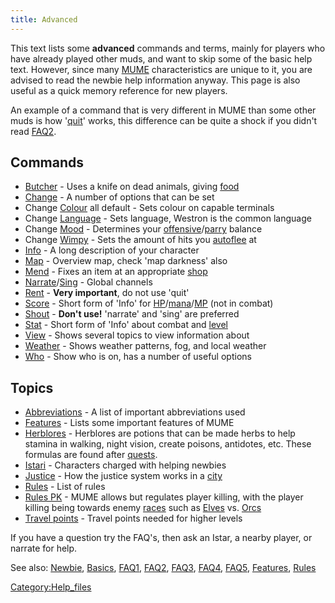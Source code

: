 ```yaml
---
title: Advanced
---
```


This text lists some **advanced** commands and terms, mainly for players
who have already played other muds, and want to skip some of the basic
help text. However, since many [MUME](MUME "wikilink") characteristics
are unique to it, you are advised to read the newbie help information
anyway. This page is also useful as a quick memory reference for new
players.

An example of a command that is very different in MUME than some other
muds is how '[quit](quit "wikilink")' works, this difference can be
quite a shock if you didn't read [FAQ2](FAQ2 "wikilink").

## Commands

- [Butcher](Butcher "wikilink") - Uses a knife on dead animals, giving
  [food](food "wikilink")
- [Change](Change "wikilink") - A number of options that can be set
- Change [Colour](Colour "wikilink") all default - Sets colour on
  capable terminals
- Change [Language](Language "wikilink") <Type> - Sets language, Westron
  is the common language
- Change [Mood](Mood "wikilink") <Type> - Determines your
  [offensive](offensive_bonus "wikilink")/[parry](parry_bonus "wikilink")
  balance
- Change [Wimpy](Wimpy "wikilink") <Number> - Sets the amount of hits
  you [autoflee](flee "wikilink") at
- [Info](Info "wikilink") - A long description of your character
- [Map](Map "wikilink") - Overview map, check 'map darkness' also
- [Mend](Mend "wikilink") - Fixes an item at an appropriate
  [shop](shop "wikilink")
- [Narrate](Narrate "wikilink")/[Sing](Sing "wikilink") - Global
  channels
- [Rent](Rent "wikilink") - **Very important**, do not use 'quit'
- [Score](Score "wikilink") - Short form of 'Info' for
  [HP](hit_points "wikilink")/[mana](mana "wikilink")/[MP](movement_points "wikilink")
  (not in combat)
- [Shout](Shout "wikilink") - **Don't use!** 'narrate' and 'sing' are
  preferred
- [Stat](Stat "wikilink") - Short form of 'Info' about combat and
  [level](level "wikilink")
- [View](View "wikilink") - Shows several topics to view information
  about
- [Weather](Weather "wikilink") - Shows weather patterns, fog, and local
  weather
- [Who](Who "wikilink") - Show who is on, has a number of useful options

## Topics

- [Abbreviations](Abbreviations "wikilink") - A list of important
  abbreviations used
- [Features](Features "wikilink") - Lists some important features of
  MUME
- [Herblores](Herblores "wikilink") - Herblores are potions that can be
  made herbs to help stamina in walking, night vision, create poisons,
  antidotes, etc. These formulas are found after
  [quests](quest "wikilink").
- [Istari](Istari "wikilink") - Characters charged with helping newbies
- [Justice](Justice "wikilink") - How the justice system works in a
  [city](city "wikilink")
- [Rules](Rules "wikilink") - List of rules
- [Rules PK](Rules_PK "wikilink") - MUME allows but regulates player
  killing, with the player killing being towards enemy
  [races](race "wikilink") such as [Elves](Elves "wikilink") vs.
  [Orcs](Orc "wikilink")
- [Travel points](Travel_points "wikilink") - Travel points needed for
  higher levels

If you have a question try the FAQ's, then ask an Istar, a nearby
player, or narrate for help.

See also: [Newbie](Newbie "wikilink"), [Basics](Basics "wikilink"),
[FAQ1](FAQ1 "wikilink"), [FAQ2](FAQ2 "wikilink"),
[FAQ3](FAQ3 "wikilink"), [FAQ4](FAQ4 "wikilink"),
[FAQ5](FAQ5 "wikilink"), [Features](Features "wikilink"),
[Rules](Rules "wikilink")

[Category:Help_files](Category:Help_files "wikilink")